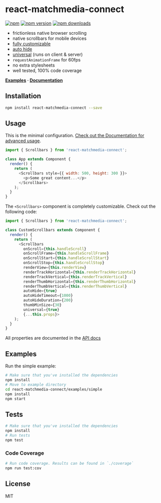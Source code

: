 react-matchmedia-connect
=========================

[![npm](https://img.shields.io/badge/npm-react--custom--scrollbars-brightgreen.svg?style=flat-square)]()
[![npm version](https://img.shields.io/npm/v/react-matchmedia-connect.svg?style=flat-square)](https://www.npmjs.com/package/react-matchmedia-connect)
[![npm downloads](https://img.shields.io/npm/dm/react-matchmedia-connect.svg?style=flat-square)](https://www.npmjs.com/package/react-matchmedia-connect)

* frictionless native browser scrolling
* native scrollbars for mobile devices
* [fully customizable](https://github.com/malte-wessel/react-matchmedia-connect/blob/master/docs/customization.md)
* [auto hide](https://github.com/malte-wessel/react-matchmedia-connect/blob/master/docs/usage.md#auto-hide)
* [universal](https://github.com/malte-wessel/react-matchmedia-connect/blob/master/docs/usage.md#universal-rendering) (runs on client & server)
* `requestAnimationFrame` for 60fps
* no extra stylesheets
* well tested, 100% code coverage

**[Examples](http://malte-wessel.github.io/react-matchmedia-connect/) · [Documentation](https://github.com/malte-wessel/react-matchmedia-connect/tree/master/docs)**

## Installation
```bash
npm install react-matchmedia-connect --save
```

## Usage

This is the minimal configuration. [Check out the Documentation for advanced usage](https://github.com/malte-wessel/react-matchmedia-connect/tree/master/docs).

```javascript
import { Scrollbars } from 'react-matchmedia-connect';

class App extends Component {
  render() {
    return (
      <Scrollbars style={{ width: 500, height: 300 }}>
        <p>Some great content...</p>
      </Scrollbars>
    );
  }
}
```

The `<Scrollbars>` component is completely customizable. Check out the following code:

```javascript
import { Scrollbars } from 'react-matchmedia-connect';

class CustomScrollbars extends Component {
  render() {
    return (
      <Scrollbars
        onScroll={this.handleScroll}
        onScrollFrame={this.handleScrollFrame}
        onScrollStart={this.handleScrollStart}
        onScrollStop={this.handleScrollStop}
        renderView={this.renderView}
        renderTrackHorizontal={this.renderTrackHorizontal}
        renderTrackVertical={this.renderTrackVertical}
        renderThumbHorizontal={this.renderThumbHorizontal}
        renderThumbVertical={this.renderThumbVertical}
        autoHide={true}
        autoHideTimeout={1000}
        autoHideDuration={200}
        thumbMinSize={30}
        universal={true}
        {...this.props}>
    );
  }
}
```

All properties are documented in the [API docs](https://github.com/malte-wessel/react-matchmedia-connect/blob/master/docs/API.md)

## Examples

Run the simple example:
```bash
# Make sure that you've installed the dependencies
npm install
# Move to example directory
cd react-matchmedia-connect/examples/simple
npm install
npm start
```

## Tests
```bash
# Make sure that you've installed the dependencies
npm install
# Run tests
npm test
```

### Code Coverage
```bash
# Run code coverage. Results can be found in `./coverage`
npm run test:cov
```


## License

MIT
